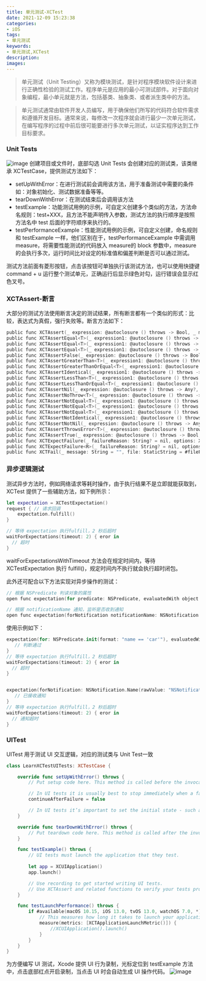 ```yaml
---
title: 单元测试-XCTest
date: 2021-12-09 15:23:38
categories:
- iOS
tags:
- 单元测试
keywords:
- 单元测试,XCTest
description:
images:
---
```

> 单元测试（Unit Testing）又称为模块测试，是针对程序模块软件设计来进行正确性检验的测试工作。程序单元是应用的最小可测试部件。对于面向对象编程，最小单元就是方法，包括基类、抽象类、或者派生类中的方法。

> 单元测试通常由软件开发人员编写，用于确保他们所写的代码符合软件需求和遵循开发目标。通常来说，每修改一次程序就会进行最少一次单元测试，在编写程序的过程中前后很可能要进行多次单元测试，以证实程序达到工作目标要求。
<!-- more -->
### Unit Tests
![image](https://leafmure.github.io/pic/postImage/单元测试-XCTest/psb-01.png)
创建项目或文件时，底部勾选 Unit Tests 会创建对应的测试类，该类继承 XCTestCase，提供测试方法如下：
- setUpWithError：在进行测试前会调用该方法，用于准备测试中需要的条件如：对象初始化、测试数据准备等等。
- tearDownWithError：在测试结束后会调用该方法
- testExample：功能测试用例的示例，可自定义创建多个类似的方法，方法命名规则：test+XXX，且方法不能声明传入参数，测试方法的执行顺序是按照方法名中 test 后面的字符顺序来执行的。
- testPerformanceExample：性能测试用例的示例，可自定义创建，命名规则和 testExample 一样，他们区别在于，testPerformanceExample 中需调用 measure，将需要性能测试的代码放入 measure的 block 参数中，measure的会执行多次，运行时间比对设定的标准值和偏差判断是否可以通过测试。

测试方法前面有菱形按钮，点击该按钮可单独执行该测试方法，也可以使用快捷键 command + u 运行整个测试单元，正确运行后显示绿色对勾，运行错误会显示红色叉号。

### XCTAssert-断言
大部分的测试方法使用断言决定的测试结果，所有断言都有一个类似的形式：比较，表达式为真假，强行失败等。断言方法如下：
```Objective-C
public func XCTAssert(_ expression: @autoclosure () throws -> Bool, _ message: @autoclosure () -> String = "", file: StaticString = #filePath, line: UInt = #line)
public func XCTAssertEqual<T>(_ expression1: @autoclosure () throws -> T, _ expression2: @autoclosure () throws -> T, _ message: @autoclosure () -> String = "", file: StaticString = #filePath, line: UInt = #line) where T : Equatable
public func XCTAssertEqual<T>(_ expression1: @autoclosure () throws -> T, _ expression2: @autoclosure () throws -> T, accuracy: T, _ message: @autoclosure () -> String = "", file: StaticString = #filePath, line: UInt = #line) where T : FloatingPoint
public func XCTAssertEqual<T>(_ expression1: @autoclosure () throws -> T, _ expression2: @autoclosure () throws -> T, accuracy: T, _ message: @autoclosure () -> String = "", file: StaticString = #filePath, line: UInt = #line) where T : Numeric
public func XCTAssertFalse(_ expression: @autoclosure () throws -> Bool, _ message: @autoclosure () -> String = "", file: StaticString = #filePath, line: UInt = #line)
public func XCTAssertGreaterThan<T>(_ expression1: @autoclosure () throws -> T, _ expression2: @autoclosure () throws -> T, _ message: @autoclosure () -> String = "", file: StaticString = #filePath, line: UInt = #line) where T : Comparable
public func XCTAssertGreaterThanOrEqual<T>(_ expression1: @autoclosure () throws -> T, _ expression2: @autoclosure () throws -> T, _ message: @autoclosure () -> String = "", file: StaticString = #filePath, line: UInt = #line) where T : Comparable
public func XCTAssertIdentical(_ expression1: @autoclosure () throws -> AnyObject?, _ expression2: @autoclosure () throws -> AnyObject?, _ message: @autoclosure () -> String = "", file: StaticString = #filePath, line: UInt = #line)
public func XCTAssertLessThan<T>(_ expression1: @autoclosure () throws -> T, _ expression2: @autoclosure () throws -> T, _ message: @autoclosure () -> String = "", file: StaticString = #filePath, line: UInt = #line) where T : Comparable
public func XCTAssertLessThanOrEqual<T>(_ expression1: @autoclosure () throws -> T, _ expression2: @autoclosure () throws -> T, _ message: @autoclosure () -> String = "", file: StaticString = #filePath, line: UInt = #line) where T : Comparable
public func XCTAssertNil(_ expression: @autoclosure () throws -> Any?, _ message: @autoclosure () -> String = "", file: StaticString = #filePath, line: UInt = #line)
public func XCTAssertNoThrow<T>(_ expression: @autoclosure () throws -> T, _ message: @autoclosure () -> String = "", file: StaticString = #filePath, line: UInt = #line)
public func XCTAssertNotEqual<T>(_ expression1: @autoclosure () throws -> T, _ expression2: @autoclosure () throws -> T, _ message: @autoclosure () -> String = "", file: StaticString = #filePath, line: UInt = #line) where T : Equatable
public func XCTAssertNotEqual<T>(_ expression1: @autoclosure () throws -> T, _ expression2: @autoclosure () throws -> T, accuracy: T, _ message: @autoclosure () -> String = "", file: StaticString = #filePath, line: UInt = #line) where T : FloatingPoint
public func XCTAssertNotEqual<T>(_ expression1: @autoclosure () throws -> T, _ expression2: @autoclosure () throws -> T, accuracy: T, _ message: @autoclosure () -> String = "", file: StaticString = #filePath, line: UInt = #line) where T : Numeric
public func XCTAssertNotIdentical(_ expression1: @autoclosure () throws -> AnyObject?, _ expression2: @autoclosure () throws -> AnyObject?, _ message: @autoclosure () -> String = "", file: StaticString = #filePath, line: UInt = #line)
public func XCTAssertNotNil(_ expression: @autoclosure () throws -> Any?, _ message: @autoclosure () -> String = "", file: StaticString = #filePath, line: UInt = #line)
public func XCTAssertThrowsError<T>(_ expression: @autoclosure () throws -> T, _ message: @autoclosure () -> String = "", file: StaticString = #filePath, line: UInt = #line, _ errorHandler: (_ error: Error) -> Void = { _ in })
public func XCTAssertTrue(_ expression: @autoclosure () throws -> Bool, _ message: @autoclosure () -> String = "", file: StaticString = #filePath, line: UInt = #line)
public func XCTExpectFailure(_ failureReason: String? = nil, options: XCTExpectedFailure.Options = .init())
public func XCTExpectFailure<R>(_ failureReason: String? = nil, options: XCTExpectedFailure.Options = .init(), failingBlock: () throws -> R) rethrows -> R
public func XCTFail(_ message: String = "", file: StaticString = #filePath, line: UInt = #line)
```
### 异步逻辑测试

测试异步方法时，例如网络请求等耗时操作，由于执行结果不是立即就能获取到，XCTest 提供了一些辅助方法，如下例所示：
```swift
let expectation = XCTestExpectation()
request { // 请求回调
    expectation.fulfill()
}

// 等待 expectation 执行fulfill，2 秒后超时
waitForExpectations(timeout: 2) { eror in
  // 超时
}
```
waitForExpectationsWithTimeout 方法会在规定时间内，等待 XCTestExpectation 执行 fulfill()，规定时间内不执行就会执行超时闭包。

此外还可配合以下方法实现对异步操作的测试：
```Objective-C
// 根据 NSPredicate 判读对象的属性
open func expectation(for predicate: NSPredicate, evaluatedWith object: Any?, handler: XCTNSPredicateExpectation.Handler? = nil) -> XCTestExpectation

// 根据 notificationName 通知，监听是否收到通知
open func expectation(forNotification notificationName: NSNotification.Name, object objectToObserve: Any?, notificationCenter: NotificationCenter, handler: XCTNSNotificationExpectation.Handler? = nil) -> XCTestExpectation
```
使用示例如下：
```swift
expectation(for: NSPredicate.init(format: "name == 'car'"), evaluatedWith: car) {
   // 判断通过
}
// 等待 expectation 执行fulfill，2 秒后超时
waitForExpectations(timeout: 2) { eror in
  // 超时
}


expectation(forNotification: NSNotification.Name(rawValue: "NSNotification"), object: nil) { notification in
   // 已接收通知      
}
// 等待 expectation 执行fulfill，2 秒后超时
waitForExpectations(timeout: 2) { eror in
  // 通知超时
}
```


### UITest
UITest 用于测试 UI 交互逻辑，对应的测试类与 Unit Test一致
```swift
class LearnXCTestUITests: XCTestCase {

    override func setUpWithError() throws {
        // Put setup code here. This method is called before the invocation of each test method in the class.

        // In UI tests it is usually best to stop immediately when a failure occurs.
        continueAfterFailure = false

        // In UI tests it’s important to set the initial state - such as interface orientation - required for your tests before they run. The setUp method is a good place to do this.
    }

    override func tearDownWithError() throws {
        // Put teardown code here. This method is called after the invocation of each test method in the class.
    }

    func testExample() throws {
        // UI tests must launch the application that they test.
        
        let app = XCUIApplication()
        app.launch()

        // Use recording to get started writing UI tests.
        // Use XCTAssert and related functions to verify your tests produce the correct results.
    }

    func testLaunchPerformance() throws {
        if #available(macOS 10.15, iOS 13.0, tvOS 13.0, watchOS 7.0, *) {
            // This measures how long it takes to launch your application.
            measure(metrics: [XCTApplicationLaunchMetric()]) {
                //XCUIApplication().launch()
            }
        }
    }
}
```
为方便编写 UI 测试，Xcode 提供 UI 行为录制，光标定位到 testExample 方法中，点击底部红点开启录制，当点击 UI 时会自动生成 UI 操作代码。
![image](https://leafmure.github.io/pic/postImage/单元测试-XCTest/psb-02.png)
